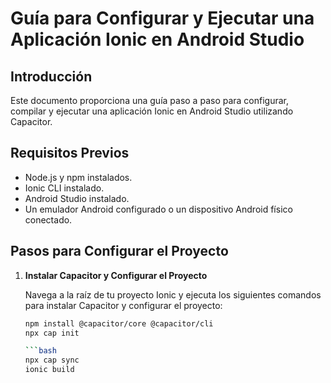 # Guía para Configurar y Ejecutar una Aplicación Ionic en Android Studio

## Introducción

Este documento proporciona una guía paso a paso para configurar, compilar y ejecutar una aplicación Ionic en Android Studio utilizando Capacitor.

## Requisitos Previos

- Node.js y npm instalados.
- Ionic CLI instalado.
- Android Studio instalado.
- Un emulador Android configurado o un dispositivo Android físico conectado.

## Pasos para Configurar el Proyecto

1. **Instalar Capacitor y Configurar el Proyecto**

   Navega a la raíz de tu proyecto Ionic y ejecuta los siguientes comandos para instalar Capacitor y configurar el proyecto:

   ```bash
   npm install @capacitor/core @capacitor/cli
   npx cap init

   ```bash
   npx cap sync
   ionic build
